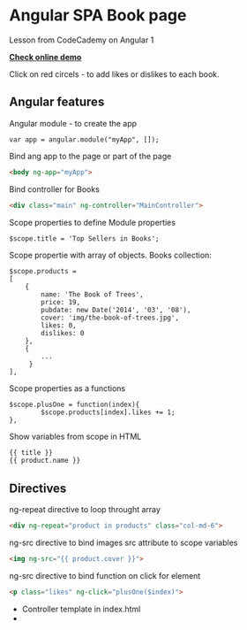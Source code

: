 # Angular SPA Book page

Lesson from CodeCademy on Angular 1

[**Check online demo**](nobleworkshop.github.io/angular-01/)

Click on red circels - to add likes or dislikes to each book.

## Angular features

Angular module - to create the app
```JS
var app = angular.module("myApp", []);
```

Bind ang app to the page or part of the page

```html
<body ng-app="myApp">
```

Bind controller for Books
```html
<div class="main" ng-controller="MainController">
```

Scope properties to define Module properties
```JS
$scope.title = 'Top Sellers in Books';
```

Scope propertie with array of objects. Books collection:
```JS
$scope.products = 
[ 
	{ 
		name: 'The Book of Trees', 
		price: 19, 
		pubdate: new Date('2014', '03', '08'), 
		cover: 'img/the-book-of-trees.jpg',
		likes: 0,
		dislikes: 0
	}, 
	{ 
	    ...
	 } 
],
```

Scope properties as a functions
```JS
$scope.plusOne = function(index){
		$scope.products[index].likes += 1;
},
```

Show variables from scope in HTML
```html
{{ title }}
{{ product.name }}
```


## Directives

ng-repeat directive to loop throught array
```html
<div ng-repeat="product in products" class="col-md-6">
```

ng-src directive to bind images src attribute to scope variables
```html
<img ng-src="{{ product.cover }}">
```

ng-src directive to bind function on click for element
```html
<p class="likes" ng-click="plusOne($index)">
```


- Controller template in index.html
- 
